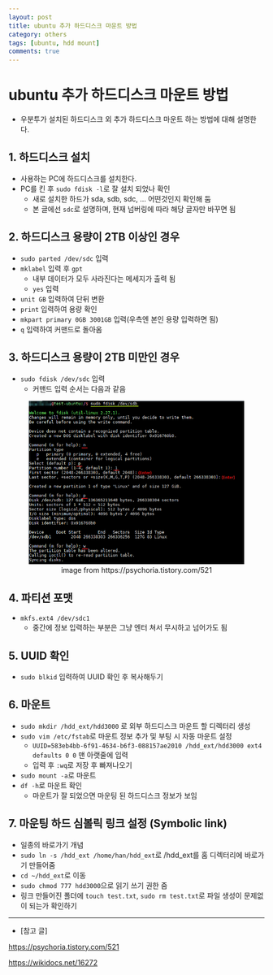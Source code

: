 ```yaml
---
layout: post
title: ubuntu 추가 하드디스크 마운트 방법
category: others
tags: [ubuntu, hdd mount]
comments: true
---
```


# ubuntu 추가 하드디스크 마운트 방법
- 우분투가 설치된 하드디스크 외 추가 하드디스크 마운트 하는 방법에 대해 설명한다.

## 1. 하드디스크 설치
- 사용하는 PC에 하드디스크를 설치한다.
- PC를 킨 후 `sudo fdisk -l`로 잘 설치 되었나 확인
  - 새로 설치한 하드가 sda, sdb, sdc, ... 어떤것인지 확인해 둠
  - 본 글에선 `sdc`로 설명하며, 현재 넘버링에 따라 해당 글자만 바꾸면 됨
  
## 2. 하드디스크 용량이 2TB 이상인 경우
- `sudo parted /dev/sdc` 입력
- `mklabel` 입력 후 `gpt` 
  - 내부 데이터가 모두 사라진다는 메세지가 출력 됨
  - `yes` 입력
- `unit GB` 입력하여 단뒤 변환
- `print` 입력하여 용량 확인
- `mkpart primary 0GB 3001GB` 입력(우측엔 본인 용량 입력하면 됨)
- `q` 입력하여 커맨드로 돌아옴

## 3. 하드디스크 용량이 2TB 미만인 경우
- `sudo fdisk /dev/sdc` 입력
  - 커맨드 입력 순서는 다음과 같음

<center>
<figure>
<img src="/assets/post_img/others/2019-03-05-hdd_mnt/fig1.png" alt="views">
<figcaption>image from https://psychoria.tistory.com/521</figcaption>
</figure>
</center>

## 4. 파티션 포맷
- `mkfs.ext4 /dev/sdc1`
  - 중간에 정보 입력하는 부분은 그냥 엔터 쳐서 무시하고 넘어가도 됨

## 5. UUID 확인
- `sudo blkid` 입력하여 UUID 확인 후 복사해두기

## 6. 마운트
- `sudo mkdir /hdd_ext/hdd3000` 로 외부 하드디스크 마운트 할 디렉터리 생성
- `sudo vim /etc/fstab`로 마운트 정보 추가 및 부팅 시 자동 마운트 설정
  - `UUID=583eb4bb-6f91-4634-b6f3-088157ae2010 /hdd_ext/hdd3000 ext4 defaults 0 0` 맨 아랫줄에 입력
  - 입력 후 `:wq`로 저장 후 빠져나오기
- `sudo mount -a`로 마운트
- `df -h`로 마운트 확인
  - 마운트가 잘 되었으면 마운팅 된 하드디스크 정보가 보임

## 7. 마운팅 하드 심볼릭 링크 설정 (Symbolic link)
- 일종의 바로가기 개념
- `sudo ln -s /hdd_ext /home/han/hdd_ext`로 /hdd_ext를 홈 디렉터리에 바로가기 만들어줌
- `cd ~/hdd_ext`로 이동
- `sudo chmod 777 hdd3000`으로 읽기 쓰기 권한 줌
- 링크 만들어진 폴더에 `touch test.txt`, `sudo rm test.txt`로 파일 생성이 문제없이 되는가 확인하기

---

- [참고 글]

https://psychoria.tistory.com/521

https://wikidocs.net/16272
